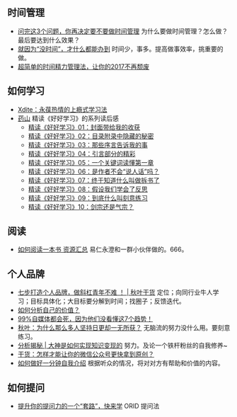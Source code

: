 ## 时间管理
* [问完这3个问题，你再决定要不要做时间管理](http://www.jianshu.com/p/5447ce50d45e) 为什么要做时间管理？怎么做？最后要达到什么效果？
* [就因为“没时间”，才什么都能办到](http://www.jianshu.com/p/9519619b6f66) 时间少，事多。提高做事效率，挑重要的做。
* [超简单的时间精力管理法，让你的2017不再颓废](http://www.jianshu.com/p/ad031ac60999)

## 如何学习
* [Xdite：永葆热情的上瘾式学习法](https://mp.weixin.qq.com/s?__biz=MzAxNzI4MTMwMw==&mid=2651630876&idx=1&sn=07872cf210eeda4040f2f59549671000&chksm=801ff564b7687c72b8c8f8d7f58efb9375c19cf403f0833e89299cbed8201e846b9905382abe&scene=0&key=e8408168c381f7494ea5b7d0408f14e24698ac03d7ca9a6a6696fbb79b89c005a8135e7e311b35d62f4fe3fa91dbb2b88fe684e7f970a6dea7485ee42f28c6379b0671d9eee6b7172329450c268fe165&ascene=7&uin=NDI4NTMwNTE1&devicetype=android-23&version=26050430&nettype=WIFI&abtest_cookie=AQABAAgAAQBGhh4AAAA%3D&pass_ticket=%2BxAxzDsN5Sr52O92y5SkpUEn2dp0D%2F2%2BKJxzbLLObysd94xf2gCXbCz1HrPPP1fM&wx_header=1)
* [药山](http://www.jianshu.com/u/f1f4a9a48c64) 精读《好好学习》的系列读后感 
  * [精读《好好学习》01：封面带给我的收获](http://www.jianshu.com/p/69778f155149)
  * [精读《好好学习》02：目录附录中隐藏的秘密](http://www.jianshu.com/p/9e5a3b8b7cee)
  * [精读《好好学习》03：那些序言告诉我的事](http://www.jianshu.com/p/302615e5eec4)
  * [精读《好好学习》04：引言部分的精彩](http://www.jianshu.com/p/74d1aaab9de6)
  * [精读《好好学习》05：一个关键词读懂第一章](http://www.jianshu.com/p/d4d2055ed0a2)
  * [精读《好好学习》06：是作者不会“说人话”吗？](http://www.jianshu.com/p/ddda22a607c9)
  * [精读《好好学习》07：终于知道什么叫做拆书了](http://www.jianshu.com/p/eb7de8aea308)
  * [精读《好好学习》08：假设我们学会了反思](http://www.jianshu.com/p/80dc1c62822f)
  * [精读《好好学习》09：到底什么叫刻意练习](http://www.jianshu.com/p/b6580b57a4d8)
  * [精读《好好学习》10：剑宗还是气宗？](http://www.jianshu.com/p/dc1638e4eb99)

## 阅读
* [如何阅读一本书 资源汇总](http://htrab.com/)  易仁永澄和一群小伙伴做的。666。

## 个人品牌
* [七步打造个人品牌，做斜杠青年不难 ！  | 秋叶干货](http://www.jianshu.com/p/a613c0a300ae) 定位；向同行业牛人学习；目标具体化；大目标要分解到时间；找圈子；反馈迭代。
* [如何分析自己的价值？](http://www.jianshu.com/p/7e788c55361b)
* [99%自媒体都会死，因为他们没看懂这7个趋势！](http://www.jianshu.com/p/1a6824d16d82)
* [秋叶：为什么那么多人坚持日更却一无所获？](http://www.jianshu.com/p/37fd086ca8a1) 无脑流的努力没什么用。要刻意练习。
* [分析揭秘 | 大神是如何实现知识变现的](http://www.jianshu.com/p/a250ac29145e) 努力。及论一个铁杆粉丝的自我修养~
* [干货：怎样才能让你的微信公众号更快拿到原创？](http://www.jianshu.com/p/6a8d4c3024ab)
* [如何做好一分钟自我介绍](http://www.jianshu.com/p/7dab8367a522) 根据听众的情况，将对对方有帮助和价值的内容。

## 如何提问
* [提升你的提问力的一个“套路”，快来学](http://www.jianshu.com/p/cf5c7f457d56) ORID 提问法
